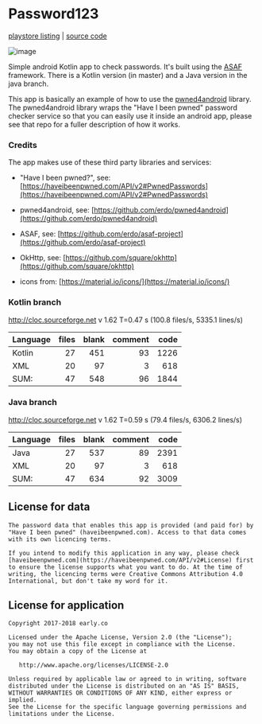 # Password123
[playstore listing](https://play.google.com/store/apps/details?id=co.early.password123) \| [source code](https://github.com/erdo/password123)

![image](https://raw.githubusercontent.com/erdo/password123/master/screenshot_phone_landscape.png)

Simple android Kotlin app to check passwords. It's built using the [ASAF](https://erdo.github.io/asaf-project/) framework. There is a Kotlin version (in master) and a Java version in the java branch.

This app is basically an example of how to use the [pwned4android](https://github.com/erdo/pwned4android) library. The pwned4android library wraps the "Have I been pwned" password checker service so that you can easily use it inside an android app, please see that repo for a fuller description of how it works.

### Credits

The app makes use of these third party libraries and services:

   - "Have I been pwned?", see: [https://haveibeenpwned.com/API/v2#PwnedPasswords](https://haveibeenpwned.com/API/v2#PwnedPasswords)
   
   - pwned4android, see: [https://github.com/erdo/pwned4android](https://github.com/erdo/pwned4android)
   
   - ASAF, see: [https://github.com/erdo/asaf-project](https://github.com/erdo/asaf-project)
   
   - OkHttp, see: [https://github.com/square/okhttp](https://github.com/square/okhttp)
   
   - icons from: [https://material.io/icons/](https://material.io/icons/)



### Kotlin branch

http://cloc.sourceforge.net v 1.62  T=0.47 s (100.8 files/s, 5335.1 lines/s)

| Language  | files  | blank  | comment | code |
|:----------|-------:|-------:|--------:|-----:|
| Kotlin    | 27     | 451    | 93      | 1226 |
| XML       | 20     |  97    | 3       | 618  |
| SUM:      | 47     | 548    | 96      | 1844 |



### Java branch

http://cloc.sourceforge.net v 1.62  T=0.59 s (79.4 files/s, 6306.2 lines/s)

| Language  | files  | blank  | comment | code |
|:----------|-------:|-------:|--------:|-----:|
| Java      | 27     | 537    | 89      | 2391 |
| XML       | 20     |  97    | 3       | 618  |
| SUM:      | 47     | 634    | 92      | 3009 |



## License for data

    The password data that enables this app is provided (and paid for) by "Have I been pwned" (haveibeenpwned.com). Access to that data comes with its own licencing terms.

	If you intend to modify this application in any way, please check [haveibeenpwned.com](https://haveibeenpwned.com/API/v2#License) first to ensure the license supports what you want to do. At the time of writing, the licencing terms were Creative Commons Attribution 4.0 International, but don't take my word for it.

## License for application


    Copyright 2017-2018 early.co

    Licensed under the Apache License, Version 2.0 (the "License");
    you may not use this file except in compliance with the License.
    You may obtain a copy of the License at

       http://www.apache.org/licenses/LICENSE-2.0

    Unless required by applicable law or agreed to in writing, software
    distributed under the License is distributed on an "AS IS" BASIS,
    WITHOUT WARRANTIES OR CONDITIONS OF ANY KIND, either express or implied.
    See the License for the specific language governing permissions and
    limitations under the License.
